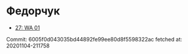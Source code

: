 # Федорчук
- [27: WA 01](27.md)

Commit: 6005f0d043035bd44892fe99ee80d8f5598322ac
 fetched at: 20201104-211758
